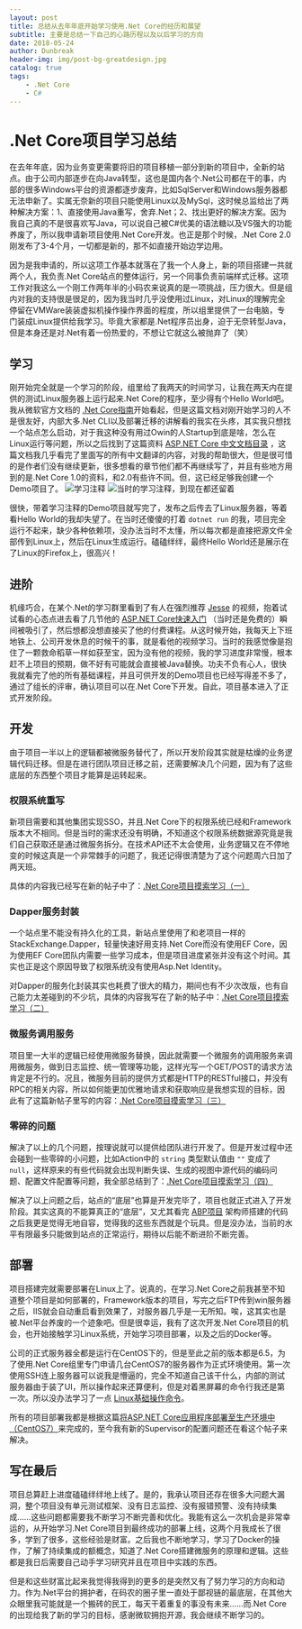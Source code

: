 ```yaml
---
layout: post
title: 总结从去年年底开始学习使用.Net Core的经历和展望
subtitle: 主要是总结一下自己的心路历程以及以后学习的方向
date: 2018-05-24
author: Dunbreak
header-img: img/post-bg-greatdesign.jpg
catalog: true
tags:
    - .Net Core
    - C#
---
```

# .Net Core项目学习总结

在去年年底，因为业务变更需要将旧的项目移植一部分到新的项目中，全新的站点。由于公司内部逐步在向Java转型，这也是国内各个.Net公司都在干的事，内部的很多Windows平台的资源都逐步废弃，比如SqlServer和Windows服务器都无法申新了。实属无奈新的项目只能使用Linux以及MySql，这时候总监给出了两种解决方案：1、直接使用Java重写，舍弃.Net；2、找出更好的解决方案。因为我自己真的不是很喜欢写Java，可以说自己被C#优美的语法糖以及VS强大的功能养废了，所以我申请新项目使用.Net Core开发。也正是那个时候，.Net Core 2.0刚发布了3-4个月，一切都是新的，那不如直接开始边学边用。

因为是我申请的，所以这项工作基本就落在了我一个人身上，新的项目搭建一共就两个人，我负责.Net Core站点的整体运行，另一个同事负责前端样式迁移。这项工作对我这么一个刚工作两年半的小码农来说真的是一项挑战，压力很大。但是组内对我的支持很是很足的，因为我当时几乎没使用过Linux，对Linux的理解完全停留在VMWare装装虚拟机操作操作界面的程度，所以组里提供了一台电脑，专门装成Linux提供给我学习。毕竟大家都是.Net程序员出身，迫于无奈转型Java，但是本身还是对.Net有着一份热爱的，不想让它就这么被抛弃了（笑）

## 学习

刚开始完全就是一个学习的阶段，组里给了我两天的时间学习，让我在两天内在提供的测试Linux服务器上运行起来.Net Core的程序，至少得有个Hello World吧。我从微软官方文档的 [.Net Core指南](https://docs.microsoft.com/zh-cn/dotnet/core/)开始看起，但是这篇文档对刚开始学习的人不是很友好，内部大多.Net CLI以及部署迁移的讲解看的我实在头疼，其实我只想找一个站点怎么启动，对于我这种没有用过Owin的人Startup到底是啥，怎么在Linux运行等问题，所以之后找到了这篇资料 [ASP.NET Core 中文文档目录](http://www.cnblogs.com/dotNETCoreSG/p/aspnetcore-index.html) ，这篇文档我几乎看完了里面写的所有中文翻译的内容，对我的帮助很大，但是很可惜的是作者们没有继续更新，很多想看的章节他们都不再继续写了，并且有些地方用到的是.Net Core 1.0的资料，和2.0有些许不同。但，这已经足够我创建一个Demo项目了。
![学习注释](http://f.cl.ly/items/1y2F3p2Q312h1Y0b3X0x/%E5%AD%A6%E4%B9%A0%E6%B3%A8%E9%87%8A2.png)
![当时的学习注释，到现在都还留着](http://f.cl.ly/items/1y233N2P300p0m180M2I/%E5%AD%A6%E4%B9%A0%E6%B3%A8%E9%87%8A.png)

很快，带着学习注释的Demo项目就写完了，发布之后传去了Linux服务器，等着看Hello World的我却失望了。在当时还傻傻的打着 `dotnet run` 的我，项目完全运行不起来，缺少各种依赖项，没办法当时不太懂，所以每次都是直接把源文件全部传到Linux上，然后在Linux生成运行。磕磕绊绊，最终Hello World还是展示在了Linux的Firefox上，很高兴！

## 进阶

机缘巧合，在某个.Net的学习群里看到了有人在强烈推荐 [Jesse](http://www.jessetalk.cn/) 的视频，抱着试试看的心态点进去看了几节他的 [ASP.NET Core快速入门](http://video.jessetalk.cn/my/course/4) （当时还是免费的）瞬间被吸引了，然后想都没想直接买了他的付费课程。从这时候开始，我每天上下班地铁上、公司开发休息的时候干的事，就是看他的视频学习。当时的我感觉像是抱住了一颗救命稻草一样如获至宝，因为没有他的视频，我的学习进度非常慢，根本赶不上项目的预期，做不好有可能就会直接被Java替换。功夫不负有心人，很快我就看完了他的所有基础课程，并且可供开发的Demo项目也已经写得差不多了，通过了组长的评审，确认项目可以在.Net Core下开发。自此，项目基本进入了正式开发阶段。

## 开发

由于项目一半以上的逻辑都被微服务替代了，所以开发阶段其实就是枯燥的业务逻辑代码迁移。但是在进行团队项目迁移之前，还需要解决几个问题，因为有了这些底层的东西整个项目才能算是运转起来。

### 权限系统重写

新项目需要和其他集团实现SSO，并且.Net Core下的权限系统已经和Framework版本大不相同。但是当时的需求还没有明确，不知道这个权限系统数据源究竟是我们自己获取还是通过微服务拆分。在技术API还不太会使用，业务逻辑又在不停地变的时候这真是一个非常棘手的问题了，我还记得很清楚为了这个问题周六日加了两天班。

具体的内容我已经写在新的帖子中了：[.Net Core项目摸索学习（一）](http://www.dunbreak.cn/2018/05/28/.Net-Core%E9%A1%B9%E7%9B%AE%E6%91%B8%E7%B4%A2%E5%AD%A6%E4%B9%A0-%E4%B8%80/)

### Dapper服务封装

一个站点里不能没有持久化的工具，新站点里使用了和老项目一样的StackExchange.Dapper，轻量快速好用支持.Net Core而没有使用EF Core，因为使用EF Core团队内需要一些学习成本，但是项目进度紧张并没有这个时间。其实也正是这个原因导致了权限系统没有使用Asp.Net Identity。

对Dapper的服务化封装其实也耗费了很大的精力，期间也有不少次改版，也有自己能力太差碰到的不少坑，具体的内容我写在了新的帖子中：[.Net Core项目摸索学习（二）](http://www.dunbreak.cn/2018/05/29/.Net-Core%E9%A1%B9%E7%9B%AE%E6%91%B8%E7%B4%A2%E5%AD%A6%E4%B9%A0-%E4%BA%8C/)

### 微服务调用服务

项目里一大半的逻辑已经使用微服务替换，因此就需要一个微服务的调用服务来调用微服务，做到日志监控、统一管理等功能，这样光写一个GET/POST的请求方法肯定是不行的。况且，微服务目前的提供方式都是HTTP的RESTful接口，并没有RPC的相关内容，所以如何能更加优雅地请求和获取响应是我想实现的目标，因此有了这篇新帖子里写的内容：[.Net Core项目摸索学习（三）](http://www.dunbreak.cn/2018/05/30/.Net-Core%E9%A1%B9%E7%9B%AE%E6%91%B8%E7%B4%A2%E5%AD%A6%E4%B9%A0-%E4%B8%89/)

### 零碎的问题

解决了以上的几个问题，按理说就可以提供给团队进行开发了。但是开发过程中还会碰到一些零碎的小问题，比如Action中的 `string` 类型默认值由 `""` 变成了 `null`，这样原来的有些代码就会出现判断失误、生成的视图中源代码的编码问题、配置文件配置等问题，我全部总结到了：[.Net Core项目摸索学习（四）](http://www.dunbreak.cn/)

解决了以上问题之后，站点的“底层”也算是开发完毕了，项目也就正式进入了开发阶段。其实这真的不能算真正的“底层”，又尤其看完 [ABP项目](http://aspnetboilerplate.com/) 架构师搭建的代码之后我更是觉得无地自容，觉得我的这些东西就是个玩具。但是没办法，当前的水平有限最多只能做到站点的正常运行，期待以后能不断进阶不断完善。

## 部署

项目搭建完就需要部署在Linux上了。说真的，在学习.Net Core之前我甚至不知道整个项目是如何部署的，Framework版本的项目，写完之后FTP传到win服务器之后，IIS就会自动重启看到效果了，对服务器几乎是一无所知。唉，这其实也是被.Net平台养废的一个迹象吧。但是很幸运，我有了这次开发.Net Core项目的机会，也开始接触学习Linux系统，开始学习项目部署，以及之后的Docker等。

公司的正式服务器全都是运行在CentOS下的，但是至此之前的版本都是6.5，为了使用.Net Core组里专门申请几台CentOS7的服务器作为正式环境使用。第一次使用SSH连上服务器可以说我是懵逼的，完全不知道自己该干什么，内部的测试服务器由于装了UI，所以操作起来还算便利，但是对着黑屏幕的命令行我还是第一次。所以没办法学习了一点 [Linux基础操作命令](https://blog.csdn.net/u010187139/article/details/40859147)。

所有的项目部署我都是根据这篇[将ASP.NET Core应用程序部署至生产环境中（CentOS7）](https://www.cnblogs.com/ants/p/5732337.html)来完成的，至今我有新的Supervisor的配置问题还在看这个帖子来解决。

## 写在最后

项目总算赶上进度磕磕绊绊地上线了。是的，我承认项目还存在很多大问题大漏洞，整个项目没有单元测试框架、没有日志监控、没有报错预警、没有持续集成……这些问题都需要我不断学习不断完善和优化。我能有这么一次机会是非常幸运的，从开始学习.Net Core项目到最终成功的部署上线，这两个月我成长了很多，学到了很多，这些经验是财富。之后我也不断地学习，学习了Docker的操作，了解了持续集成的额概念，知道了.Net Core搭建微服务的原理和逻辑。这些都是我日后需要自己动手学习研究并且在项目中实践的东西。

但是和这些财富比起来我觉得我得到的更多的是突然又有了努力学习的方向和动力。作为.Net平台的拥护者，在码农的圈子里一直处于鄙视链的最底层，在其他大众眼里我可能就是一个搬砖的民工，每天干着重复的事没有未来……而.Net Core的出现给我了新的学习的目标，感谢微软拥抱开源，我会继续不断学习的。
